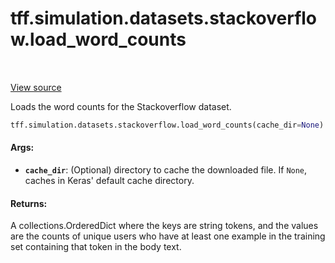 <div itemscope itemtype="http://developers.google.com/ReferenceObject">
<meta itemprop="name" content="tff.simulation.datasets.stackoverflow.load_word_counts" />
<meta itemprop="path" content="Stable" />
</div>

# tff.simulation.datasets.stackoverflow.load_word_counts

<table class="tfo-notebook-buttons tfo-api" align="left">
</table>

<a target="_blank" href="http://github.com/tensorflow/federated/tree/master/tensorflow_federated/python/simulation/datasets/stackoverflow.py">View
source</a>

Loads the word counts for the Stackoverflow dataset.

```python
tff.simulation.datasets.stackoverflow.load_word_counts(cache_dir=None)
```

<!-- Placeholder for "Used in" -->

#### Args:

*   <b>`cache_dir`</b>: (Optional) directory to cache the downloaded file. If
    `None`, caches in Keras' default cache directory.

#### Returns:

A collections.OrderedDict where the keys are string tokens, and the values are
the counts of unique users who have at least one example in the training set
containing that token in the body text.
